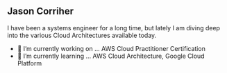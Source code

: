 ## Jason Corriher
I have been a systems engineer for a long time, but lately I am diving deep into the various Cloud Architectures available today.
- 🔭 I’m currently working on ...
AWS Cloud Practitioner Certification
- 🌱 I’m currently learning ...
AWS Cloud Architecture, Google Cloud Platform
<!--
**jcorriher22/jcorriher22** is a ✨ _special_ ✨ repository because its `README.md` (this file) appears on your GitHub profile.

Here are some ideas to get you started:

- 🔭 I’m currently working on ...
AWS Cloud Practitioner Certification
- 🌱 I’m currently learning ...
AWS Cloud, Google Cloud
- 👯 I’m looking to collaborate on ...
- 🤔 I’m looking for help with ...
- 💬 Ask me about ...
- 📫 How to reach me: ...
- 😄 Pronouns: ...
- ⚡ Fun fact: ...
-->
